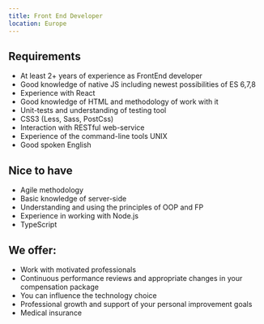 ```yaml
---
title: Front End Developer
location: Europe
---
```



## Requirements

* At least 2+ years of experience as FrontEnd developer
* Good knowledge of native JS including newest possibilities of ES 6,7,8
* Experience with React
* Good knowledge of HTML and methodology of work with it
* Unit-tests and understanding of testing tool
* CSS3 (Less, Sass, PostCss)
* Interaction with RESTful web-service
* Experience of the command-line tools UNIX
* Good spoken English

## Nice to have

* Agile methodology
* Basic knowledge of server-side
* Understanding and using the principles of OOP and FP
* Experience in working with Node.js
* TypeScript

## We offer:

* Work with motivated professionals
* Continuous performance reviews and appropriate changes in your compensation package
* You can influence the technology choice
* Professional growth and support of your personal improvement goals
* Medical insurance
